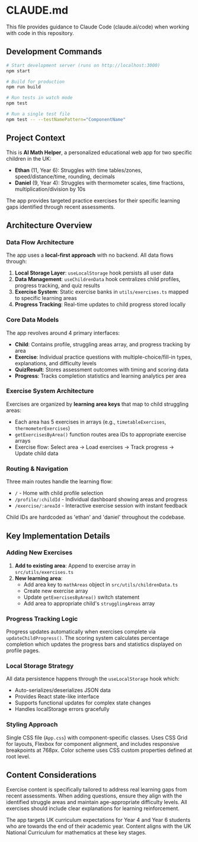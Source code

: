 # CLAUDE.md

This file provides guidance to Claude Code (claude.ai/code) when working with code in this repository.

## Development Commands

```bash
# Start development server (runs on http://localhost:3000)
npm start

# Build for production
npm run build

# Run tests in watch mode
npm test

# Run a single test file
npm test -- --testNamePattern="ComponentName"
```

## Project Context

This is **AI Math Helper**, a personalized educational web app for two specific children in the UK:
- **Ethan** (11, Year 6): Struggles with time tables/zones, speed/distance/time, rounding, decimals
- **Daniel** (9, Year 4): Struggles with thermometer scales, time fractions, multiplication/division by 10s

The app provides targeted practice exercises for their specific learning gaps identified through recent assessments.

## Architecture Overview

### Data Flow Architecture
The app uses a **local-first approach** with no backend. All data flows through:

1. **Local Storage Layer**: `useLocalStorage` hook persists all user data
2. **Data Management**: `useChildrenData` hook centralizes child profiles, progress tracking, and quiz results
3. **Exercise System**: Static exercise banks in `utils/exercises.ts` mapped to specific learning areas
4. **Progress Tracking**: Real-time updates to child progress stored locally

### Core Data Models

The app revolves around 4 primary interfaces:

- **Child**: Contains profile, struggling areas array, and progress tracking by area
- **Exercise**: Individual practice questions with multiple-choice/fill-in types, explanations, and difficulty levels
- **QuizResult**: Stores assessment outcomes with timing and scoring data
- **Progress**: Tracks completion statistics and learning analytics per area

### Exercise System Architecture

Exercises are organized by **learning area keys** that map to child struggling areas:
- Each area has 5 exercises in arrays (e.g., `timetableExercises`, `thermometerExercises`)
- `getExercisesByArea()` function routes area IDs to appropriate exercise arrays
- Exercise flow: Select area → Load exercises → Track progress → Update child data

### Routing & Navigation

Three main routes handle the learning flow:
- `/` - Home with child profile selection
- `/profile/:childId` - Individual dashboard showing areas and progress
- `/exercise/:areaId` - Interactive exercise session with instant feedback

Child IDs are hardcoded as 'ethan' and 'daniel' throughout the codebase.

## Key Implementation Details

### Adding New Exercises

1. **Add to existing area**: Append to exercise array in `src/utils/exercises.ts`
2. **New learning area**: 
   - Add area key to `mathAreas` object in `src/utils/childrenData.ts`
   - Create new exercise array
   - Update `getExercisesByArea()` switch statement
   - Add area to appropriate child's `strugglingAreas` array

### Progress Tracking Logic

Progress updates automatically when exercises complete via `updateChildProgress()`. The scoring system calculates percentage completion which updates the progress bars and statistics displayed on profile pages.

### Local Storage Strategy

All data persistence happens through the `useLocalStorage` hook which:
- Auto-serializes/deserializes JSON data
- Provides React state-like interface
- Supports functional updates for complex state changes
- Handles localStorage errors gracefully

### Styling Approach

Single CSS file (`App.css`) with component-specific classes. Uses CSS Grid for layouts, Flexbox for component alignment, and includes responsive breakpoints at 768px. Color scheme uses CSS custom properties defined at root level.

## Content Considerations

Exercise content is specifically tailored to address real learning gaps from recent assessments. When adding questions, ensure they align with the identified struggle areas and maintain age-appropriate difficulty levels. All exercises should include clear explanations for learning reinforcement.

The app targets UK curriculum expectations for Year 4 and Year 6 students who are towards the end of their academic year. Content aligns with the UK National Curriculum for mathematics at these key stages.